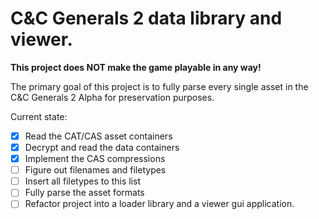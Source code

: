 # C&C Generals 2 data library and viewer.

**This project does NOT make the game playable in any way!**

The primary goal of this project is to fully parse every single asset in the C&C Generals 2 Alpha for preservation purposes.

Current state:
- [X] Read the CAT/CAS asset containers
- [X] Decrypt and read the data containers
- [X] Implement the CAS compressions
- [ ] Figure out filenames and filetypes
- [ ] Insert all filetypes to this list
- [ ] Fully parse the asset formats
- [ ] Refactor project into a loader library and a viewer gui application.
